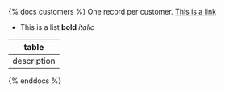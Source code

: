 {% docs customers %}
One record per customer.
[This is a link](google.com)
* This is a list
**bold** _italic_

|table|
|-------|
|description|
{% enddocs %}